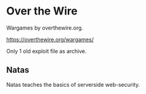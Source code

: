 # Over the Wire

Wargames by overthewire.org.

<https://overthewire.org/wargames/>

Only 1 old exploit file as archive.

## Natas

Natas teaches the basics of serverside web-security.
